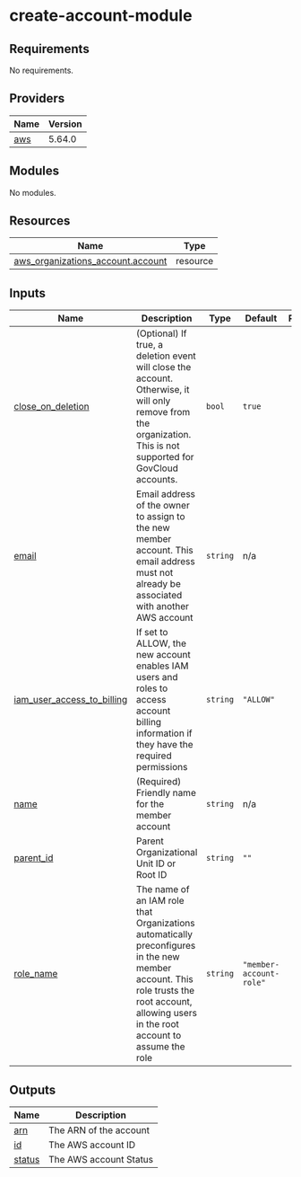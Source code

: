 # create-account-module

<!-- BEGINNING OF PRE-COMMIT-TERRAFORM DOCS HOOK -->
## Requirements

No requirements.

## Providers

| Name | Version |
|------|---------|
| <a name="provider_aws"></a> [aws](#provider\_aws) | 5.64.0 |

## Modules

No modules.

## Resources

| Name | Type |
|------|------|
| [aws_organizations_account.account](https://registry.terraform.io/providers/hashicorp/aws/latest/docs/resources/organizations_account) | resource |

## Inputs

| Name | Description | Type | Default | Required |
|------|-------------|------|---------|:--------:|
| <a name="input_close_on_deletion"></a> [close\_on\_deletion](#input\_close\_on\_deletion) | (Optional) If true, a deletion event will close the account. Otherwise, it will only remove from the organization. This is not supported for GovCloud accounts. | `bool` | `true` | no |
| <a name="input_email"></a> [email](#input\_email) | Email address of the owner to assign to the new member account. This email address must not already be associated with another AWS account | `string` | n/a | yes |
| <a name="input_iam_user_access_to_billing"></a> [iam\_user\_access\_to\_billing](#input\_iam\_user\_access\_to\_billing) | If set to ALLOW, the new account enables IAM users and roles to access account billing information if they have the required permissions | `string` | `"ALLOW"` | no |
| <a name="input_name"></a> [name](#input\_name) | (Required) Friendly name for the member account | `string` | n/a | yes |
| <a name="input_parent_id"></a> [parent\_id](#input\_parent\_id) | Parent Organizational Unit ID or Root ID | `string` | `""` | no |
| <a name="input_role_name"></a> [role\_name](#input\_role\_name) | The name of an IAM role that Organizations automatically preconfigures in the new member account. This role trusts the root account, allowing users in the root account to assume the role | `string` | `"member-account-role"` | no |

## Outputs

| Name | Description |
|------|-------------|
| <a name="output_arn"></a> [arn](#output\_arn) | The ARN of the account |
| <a name="output_id"></a> [id](#output\_id) | The AWS account ID |
| <a name="output_status"></a> [status](#output\_status) | The AWS account Status |
<!-- END OF PRE-COMMIT-TERRAFORM DOCS HOOK -->
